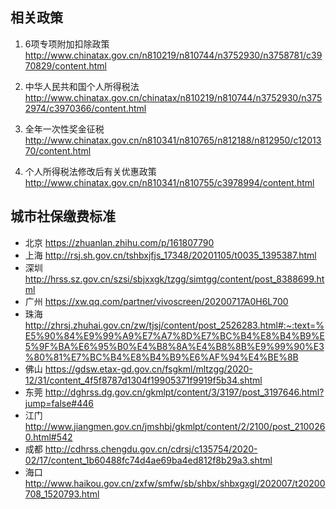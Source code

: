 ## 相关政策

1. 6项专项附加扣除政策 http://www.chinatax.gov.cn/n810219/n810744/n3752930/n3758781/c3970829/content.html

2. 中华人民共和国个人所得税法 http://www.chinatax.gov.cn/chinatax/n810219/n810744/n3752930/n3752974/c3970366/content.html

3. 全年一次性奖金征税 http://www.chinatax.gov.cn/n810341/n810765/n812188/n812950/c1201370/content.html

4. 个人所得税法修改后有关优惠政策 http://www.chinatax.gov.cn/n810341/n810755/c3978994/content.html

## 城市社保缴费标准

* 北京 https://zhuanlan.zhihu.com/p/161807790
* 上海 http://rsj.sh.gov.cn/tshbxjfjs_17348/20201105/t0035_1395387.html
* 深圳 http://hrss.sz.gov.cn/szsi/sbjxxgk/tzgg/simtgg/content/post_8388699.html
* 广州 https://xw.qq.com/partner/vivoscreen/20200717A0H6L700
* 珠海 http://zhrsj.zhuhai.gov.cn/zw/tjsj/content/post_2526283.html#:~:text=%E5%90%84%E9%99%A9%E7%A7%8D%E7%BC%B4%E8%B4%B9%E5%9F%BA%E6%95%B0%E4%B8%8A%E4%B8%8B%E9%99%90%E3%80%81%E7%BC%B4%E8%B4%B9%E6%AF%94%E4%BE%8B
* 佛山 https://gdsw.etax-gd.gov.cn/fsgkml/mltzgg/2020-12/31/content_4f5f8787d1304f19905371f9919f5b34.shtml
* 东莞 http://dghrss.dg.gov.cn/gkmlpt/content/3/3197/post_3197646.html?jump=false#446
* 江门 http://www.jiangmen.gov.cn/jmshbj/gkmlpt/content/2/2100/post_2100260.html#542
* 成都 http://cdhrss.chengdu.gov.cn/cdrsj/c135754/2020-02/17/content_1b60488fc74d4ae69ba4ed812f8b29a3.shtml
* 海口 http://www.haikou.gov.cn/zxfw/smfw/sb/shbx/shbxgxgl/202007/t20200708_1520793.html
